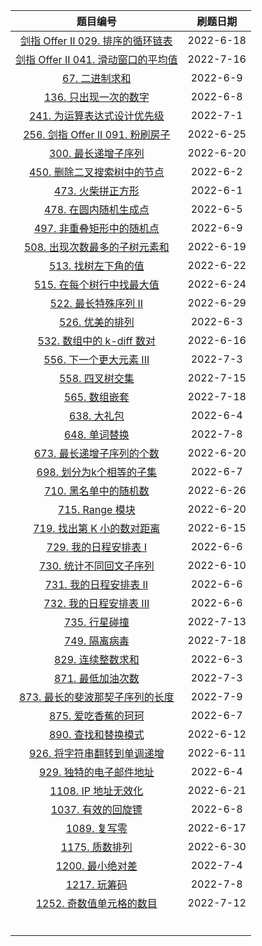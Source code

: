 |                           题目编号                           | 刷题日期  |
| :----------------------------------------------------------: | :-------: |
| [剑指 Offer II 029. 排序的循环链表](https://leetcode.cn/problems/4ueAj6/) | 2022-6-18 |
| [剑指 Offer II 041. 滑动窗口的平均值](https://leetcode.cn/problems/qIsx9U/) | 2022-7-16 |
|  [67. 二进制求和](https://leetcode.cn/problems/add-binary/)  | 2022-6-9  |
| [136. 只出现一次的数字](https://leetcode.cn/problems/single-number/) | 2022-6-8  |
| [241. 为运算表达式设计优先级](https://leetcode.cn/problems/different-ways-to-add-parentheses/) | 2022-7-1  |
| [256. 剑指 Offer II 091. 粉刷房子](https://leetcode.cn/problems/JEj789/) | 2022-6-25 |
| [300. 最长递增子序列](https://leetcode.cn/problems/longest-increasing-subsequence/) | 2022-6-20 |
| [450. 删除二叉搜索树中的节点](https://leetcode.cn/problems/delete-node-in-a-bst/) | 2022-6-2  |
| [473. 火柴拼正方形](https://leetcode.cn/problems/matchsticks-to-square/) | 2022-6-1  |
| [478. 在圆内随机生成点](https://leetcode.cn/problems/generate-random-point-in-a-circle/) | 2022-6-5  |
| [497. 非重叠矩形中的随机点](https://leetcode.cn/problems/random-point-in-non-overlapping-rectangles/) | 2022-6-9  |
| [508. 出现次数最多的子树元素和](https://leetcode.cn/problems/most-frequent-subtree-sum/) | 2022-6-19 |
| [513. 找树左下角的值](https://leetcode.cn/problems/find-bottom-left-tree-value/) | 2022-6-22 |
| [515. 在每个树行中找最大值](https://leetcode.cn/problems/find-largest-value-in-each-tree-row/) | 2022-6-24 |
| [522. 最长特殊序列 II](https://leetcode.cn/problems/longest-uncommon-subsequence-ii/) | 2022-6-29 |
| [526. 优美的排列](https://leetcode.cn/problems/beautiful-arrangement/) | 2022-6-3  |
| [532. 数组中的 k-diff 数对](https://leetcode.cn/problems/k-diff-pairs-in-an-array/) | 2022-6-16 |
| [556. 下一个更大元素 III](https://leetcode.cn/problems/next-greater-element-iii/) | 2022-7-3  |
| [558. 四叉树交集](https://leetcode.cn/problems/logical-or-of-two-binary-grids-represented-as-quad-trees/) | 2022-7-15 |
| [565. 数组嵌套](https://leetcode.cn/problems/array-nesting/) | 2022-7-18 |
| [638. 大礼包](https://leetcode.cn/problems/shopping-offers/) | 2022-6-4  |
| [648. 单词替换](https://leetcode.cn/problems/replace-words/) | 2022-7-8  |
| [673. 最长递增子序列的个数](https://leetcode.cn/problems/number-of-longest-increasing-subsequence/) | 2022-6-20 |
| [698. 划分为k个相等的子集](https://leetcode.cn/problems/partition-to-k-equal-sum-subsets/) | 2022-6-7  |
| [710. 黑名单中的随机数](https://leetcode.cn/problems/random-pick-with-blacklist/) | 2022-6-26 |
| [715. Range 模块](https://leetcode.cn/problems/range-module/) | 2022-6-20 |
| [719. 找出第 K 小的数对距离](https://leetcode.cn/problems/find-k-th-smallest-pair-distance/) | 2022-6-15 |
| [729. 我的日程安排表 I](https://leetcode.cn/problems/my-calendar-i/) | 2022-6-6  |
| [730. 统计不同回文子序列](https://leetcode.cn/problems/count-different-palindromic-subsequences/) | 2022-6-10 |
| [731. 我的日程安排表 II](https://leetcode.cn/problems/my-calendar-ii/) | 2022-6-6  |
| [732. 我的日程安排表 III](https://leetcode.cn/problems/my-calendar-iii/) | 2022-6-6  |
| [735. 行星碰撞](https://leetcode.cn/problems/asteroid-collision/) | 2022-7-13 |
| [749. 隔离病毒](https://leetcode.cn/problems/contain-virus/) | 2022-7-18 |
| [829. 连续整数求和](https://leetcode.cn/problems/consecutive-numbers-sum/) | 2022-6-3  |
| [871. 最低加油次数](https://leetcode.cn/problems/minimum-number-of-refueling-stops/) | 2022-7-3  |
| [873. 最长的斐波那契子序列的长度](https://leetcode.cn/problems/length-of-longest-fibonacci-subsequence/) | 2022-7-9  |
| [875. 爱吃香蕉的珂珂](https://leetcode.cn/problems/koko-eating-bananas/) | 2022-6-7  |
| [890. 查找和替换模式](https://leetcode.cn/problems/find-and-replace-pattern/) | 2022-6-12 |
| [926. 将字符串翻转到单调递增](https://leetcode.cn/problems/flip-string-to-monotone-increasing/) | 2022-6-11 |
| [929. 独特的电子邮件地址](https://leetcode.cn/problems/unique-email-addresses/) | 2022-6-4  |
| [1108. IP 地址无效化](https://leetcode.cn/problems/defanging-an-ip-address/) | 2022-6-21 |
| [1037. 有效的回旋镖](https://leetcode.cn/problems/valid-boomerang/) | 2022-6-8  |
| [1089. 复写零](https://leetcode.cn/problems/duplicate-zeros/) | 2022-6-17 |
| [1175. 质数排列](https://leetcode.cn/problems/prime-arrangements/) | 2022-6-30 |
| [1200. 最小绝对差](https://leetcode.cn/problems/minimum-absolute-difference/) | 2022-7-4  |
| [1217. 玩筹码](https://leetcode.cn/problems/minimum-cost-to-move-chips-to-the-same-position/) | 2022-7-8  |
| [1252. 奇数值单元格的数目](https://leetcode.cn/problems/cells-with-odd-values-in-a-matrix/) | 2022-7-12 |
|                                                              |           |
|                                                              |           |
|                                                              |           |
|                                                              |           |
|                                                              |           |
|                                                              |           |

